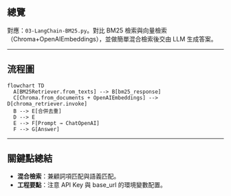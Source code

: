 ## 總覽

對應：`03-LangChain-BM25.py`。對比 BM25 檢索與向量檢索（Chroma+OpenAIEmbeddings），並做簡單混合檢索後交由 LLM 生成答案。

---

## 流程圖

```mermaid
flowchart TD
  A[BM25Retriever.from_texts] --> B[bm25_response]
  C[Chroma.from_documents + OpenAIEmbeddings] --> D[chroma_retriever.invoke]
  B --> E[合併去重]
  D --> E
  E --> F[Prompt → ChatOpenAI]
  F --> G[Answer]
```

---

## 關鍵點總結

- **混合檢索**：兼顧詞項匹配與語義匹配。
- **工程要點**：注意 API Key 與 base_url 的環境變數配置。


